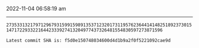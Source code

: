 2022-11-04 06:58:19 am

---

`273533132179712967931599159891353712320173119576236441414825189237301514717229332216442333927413204977437326481554830597273871596`

`Latest commit SHA is: f5d0e150748034600d4d1b9a2f0f5221092cae9d `
